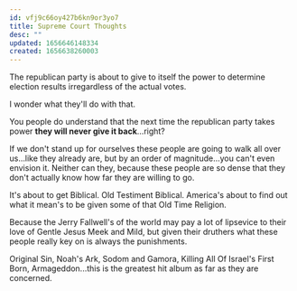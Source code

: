 ```yaml
---
id: vfj9c66oy427b6kn9or3yo7
title: Supreme Court Thoughts
desc: ""
updated: 1656646148334
created: 1656638260003
---
```


The republican party is about to give to itself the power to determine election results irregardless of the actual votes.

I wonder what they'll do with that.

You people do understand that the next time the republican party takes power **they will never give it back**…right?

If we don't stand up for ourselves these people are going to walk all over us...like they already are, but by an order of magnitude...you can't even envision it. Neither can they, because these people are so dense that they don't actually know how far they are willing to go.

It's about to get Biblical. Old Testiment Biblical. America's about to find out what it mean's to be given some of that Old Time Religion.

Because the Jerry Fallwell's of the world may pay a lot of lipsevice to their love of Gentle Jesus Meek and Mild, but given their druthers what these people really key on is always the punishments.

Original Sin, Noah's Ark, Sodom and Gamora, Killing All Of Israel's First Born, Armageddon...this is the greatest hit album as far as they are concerned.
